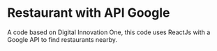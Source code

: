 # Restaurant with API Google
 A code based on Digital Innovation One, this code uses ReactJs with a Google API to find restaurants nearby.
